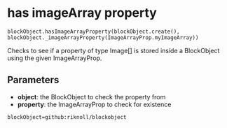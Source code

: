 # has imageArray property

```sig
blockObject.hasImageArrayProperty(blockObject.create(), blockObject._imageArrayProperty(ImageArrayProp.myImageArray))
```

Checks to see if a property of type Image[] is stored inside a BlockObject using the given ImageArrayProp.

## Parameters

* **object**: the BlockObject to check the property from
* **property**: the ImageArrayProp to check for existence

```package
blockObject=github:riknoll/blockobject
```
